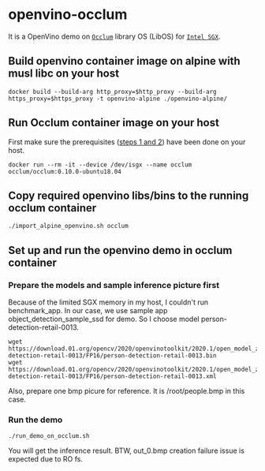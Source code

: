 # openvino-occlum

It is a OpenVino demo on [`Occlum`](https://github.com/occlum/occlum) library OS (LibOS) for [`Intel SGX`](https://software.intel.com/en-us/sgx).

## Build openvino container image on alpine with musl libc on your host

```
docker build --build-arg http_proxy=$http_proxy --build-arg https_proxy=$https_proxy -t openvino-alpine ./openvino-alpine/
```

## Run Occlum container image on your host

First make sure the prerequisites ([steps 1 and 2](https://github.com/occlum/occlum#how-to-use)) have been done on your host.
```
docker run --rm -it --device /dev/isgx --name occlum  occlum/occlum:0.10.0-ubuntu18.04
```

## Copy required openvino libs/bins to the running occlum container

```
./import_alpine_openvino.sh occlum
```

## Set up and run the openvino demo in occlum container

### Prepare the models and sample inference picture first

Because of the limited SGX memory in my host, I couldn't run benchmark_app.
In our case, we use sample app object_detection_sample_ssd for demo.
So I choose model person-detection-retail-0013.

```
wget https://download.01.org/opencv/2020/openvinotoolkit/2020.1/open_model_zoo/models_bin/1/person-detection-retail-0013/FP16/person-detection-retail-0013.bin
wget https://download.01.org/opencv/2020/openvinotoolkit/2020.1/open_model_zoo/models_bin/1/person-detection-retail-0013/FP16/person-detection-retail-0013.xml
```

Also, prepare one bmp picure for reference.
It is /root/people.bmp in this case.

### Run the demo

```
./run_demo_on_occlum.sh
```

You will get the inference result.
BTW, out_0.bmp creation failure issue is expected due to RO fs.

